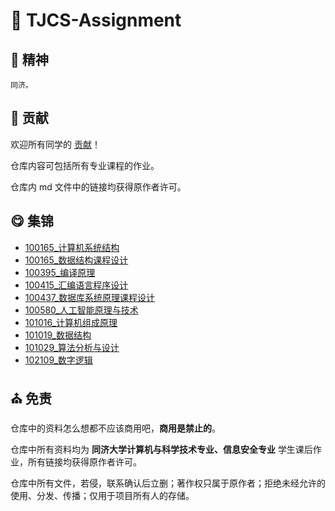 # :tada: TJCS-Assignment

## :ship: 精神

```chinese
同济。
```

## :christmas_tree: 贡献

欢迎所有同学的 [贡献](https://github.com/TJ-CSCCG/TJCS-Assignment/CONTRIBUTING.md)！

仓库内容可包括所有专业课程的作业。

仓库内 md 文件中的链接均获得原作者许可。

## :yum: 集锦

* [100165_计算机系统结构](https://github.com/TJ-CSCCG/TJCS-Assignment/blob/master/100165_计算机系统结构.md)
* [100165_数据结构课程设计](https://github.com/TJ-CSCCG/TJCS-Assignment/blob/master/100165_数据结构课程设计.md)
* [100395_编译原理](https://github.com/TJ-CSCCG/TJCS-Assignment/blob/master/100395_编译原理.md)
* [100415_汇编语言程序设计](https://github.com/TJ-CSCCG/TJCS-Assignment/blob/master/100415_汇编语言程序设计.md)
* [100437_数据库系统原理课程设计](https://github.com/TJ-CSCCG/TJCS-Assignment/blob/master/100437_数据库系统原理课程设计.md)
* [100580_人工智能原理与技术](https://github.com/TJ-CSCCG/TJCS-Assignment/blob/master/100580_人工智能原理与技术.md)
* [101016_计算机组成原理](https://github.com/TJ-CSCCG/TJCS-Assignment/blob/master/101016_计算机组成原理.md)
* [101019_数据结构](https://github.com/TJ-CSCCG/TJCS-Assignment/blob/master/101019_数据结构.md)
* [101029_算法分析与设计](https://github.com/TJ-CSCCG/TJCS-Assignment/blob/master/101029_算法分析与设计.md)
* [102109_数字逻辑](https://github.com/TJ-CSCCG/TJCS-Assignment/blob/master/102109_数字逻辑.md)

## :church: 免责

仓库中的资料怎么想都不应该商用吧，**商用是禁止的**。

仓库中所有资料均为 **同济大学计算机与科学技术专业、信息安全专业** 学生课后作业，所有链接均获得原作者许可。

仓库中所有文件，若侵，联系确认后立删；著作权只属于原作者；拒绝未经允许的使用、分发、传播；仅用于项目所有人的存储。
